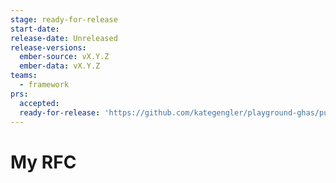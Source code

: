 ```yaml
---
stage: ready-for-release
start-date:
release-date: Unreleased
release-versions:
  ember-source: vX.Y.Z
  ember-data: vX.Y.Z
teams:
  - framework
prs:
  accepted:
  ready-for-release: 'https://github.com/kategengler/playground-ghas/pull/12'
---
```

# My RFC
